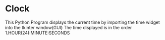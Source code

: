 # Clock
This Python Program displays the current time by importing the time widget into the tkinter window(GUI)
The time displayed is in the order
1.HOUR(24):MINUTE:SECONDS
